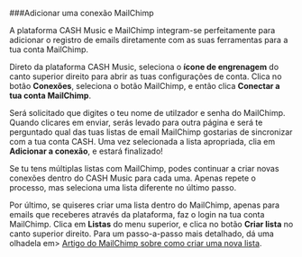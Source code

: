 ###Adicionar uma conexão MailChimp

A plataforma CASH Music e MailChimp integram-se perfeitamente para adicionar o registro de emails diretamente com as suas ferramentas para a tua conta MailChimp.

Direto da plataforma CASH Music, seleciona o **ícone de engrenagem** <i class="icon icon-cog"></i> do canto superior direito para abrir as tuas configurações de conta. Clica no botão **Conexões**, seleciona o botão MailChimp, e então clica **Conectar a tua conta MailChimp**.

Será solicitado que digites o teu nome de utilzador e senha do MailChimp. Quando clicares em enviar, serás levado para outra página e será te perguntado qual das tuas listas de email MailChimp gostarias de sincronizar com a tua conta CASH. Uma vez selecionada a lista apropriada, clia em **Adicionar a conexão**, e estará finalizado!

Se tu tens múltiplas listas com MailChimp, podes continuar a criar novas conexões dentro do CASH Music para cada uma. Apenas repete o processo, mas seleciona uma lista diferente no último passo.

Por último, se quiseres criar uma lista dentro do MailChimp, apenas para emails que receberes através da plataforma, faz o login na tua conta MailChimp. Clica em **Listas** do menu superior, e clica no botão **Criar lista** no canto superior direito. Para um passo-a-passo mais detalhado, dá uma olhadela em> <a href="http://kb.mailchimp.com/lists/growth/create-a-new-list/" target="_blank">Artigo do MailChimp sobre como criar uma nova lista</a>.
